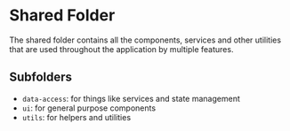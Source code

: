 # Shared Folder

The shared folder contains all the components, services and other utilities that are used throughout the application by multiple features.

## Subfolders

- `data-access`: for things like services and state management
- `ui`: for general purpose components
- `utils`: for helpers and utilities

